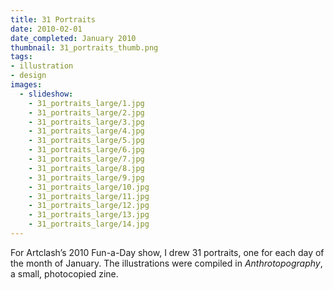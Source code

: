 ```yaml
---
title: 31 Portraits
date: 2010-02-01
date_completed: January 2010
thumbnail: 31_portraits_thumb.png
tags:
- illustration
- design
images:
  - slideshow:
    - 31_portraits_large/1.jpg
    - 31_portraits_large/2.jpg
    - 31_portraits_large/3.jpg
    - 31_portraits_large/4.jpg
    - 31_portraits_large/5.jpg
    - 31_portraits_large/6.jpg
    - 31_portraits_large/7.jpg
    - 31_portraits_large/8.jpg
    - 31_portraits_large/9.jpg
    - 31_portraits_large/10.jpg
    - 31_portraits_large/11.jpg
    - 31_portraits_large/12.jpg
    - 31_portraits_large/13.jpg
    - 31_portraits_large/14.jpg
---
```


For Artclash’s 2010 Fun-a-Day show, I drew 31 portraits, one for each day of the month of January. The illustrations were compiled in <i>Anthrotopography</i>, a small, photocopied zine.
